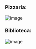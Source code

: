 ### Pizzaria:
![image](https://github.com/user-attachments/assets/03435a7c-daa3-4641-b862-13721130b804)

### Biblioteca:
![image](https://github.com/user-attachments/assets/d10bebd7-c420-42e4-b6dd-732407b6102b)

